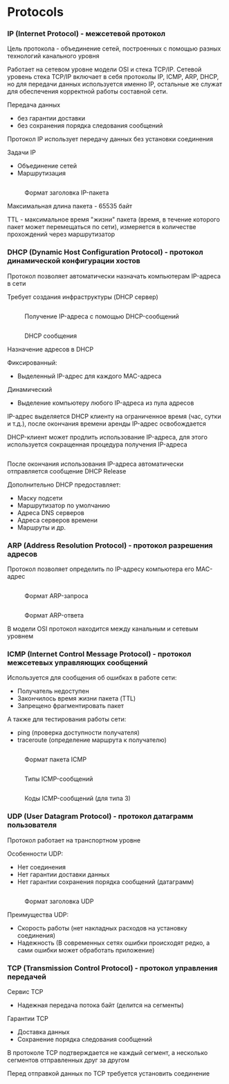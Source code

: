 # Protocols

### IP (Internet Protocol) - межсетевой протокол

Цель протокола - объединение сетей, построенных с помощью разных технологий канального уровня

Работает на сетевом уровне модели OSI и стека TCP/IP. Сетевой уровень стека TCP/IP включает в себя протоколы IP, ICMP, ARP, DHCP, но для передачи данных используется именно IP, остальные же служат для обеспечения корректной работы составной сети.

Передача данных

* без гарантии доставки
* без сохранения порядка следования сообщений

Протокол IP использует передачу данных без установки соединения

Задачи IP

* Объединение сетей
* Маршрутизация

<figure><img src="../../.gitbook/assets/image (1) (1) (1).png" alt=""><figcaption><p>Формат заголовка IP-пакета</p></figcaption></figure>

Максимальная длина пакета - 65535 байт&#x20;

TTL - максимальное время "жизни" пакета (время, в течение которого пакет может перемещаться по сети), измеряется в количестве прохождений через маршрутизатор

### DHCP (Dynamic Host Configuration Protocol) - протокол динамической конфигурации хостов

Протокол позволяет автоматически назначать компьютерам IP-адреса в сети

Требует создания инфраструктуры (DHCP сервер)

<figure><img src="../../.gitbook/assets/image (5) (1) (1).png" alt=""><figcaption><p>Получение IP-адреса с помощью DHCP-сообщений</p></figcaption></figure>

<figure><img src="../../.gitbook/assets/image (9).png" alt=""><figcaption><p>DHCP сообщения</p></figcaption></figure>

Назначение адресов в DHCP

Фиксированный:

* Выделенный IP-адрес для каждого MAC-адреса

Динамический

* Выделение компьютеру любого IP-адреса из пула адресов

IP-адрес выделяется DHCP клиенту на ограниченное время (час, сутки и т.д.), после окончания времени аренды IP-адрес освобождается

DHCP-клиент может продлить использование IP-адреса, для этого используется сокращенная процедура получения IP-адреса

<figure><img src="../../.gitbook/assets/image (6).png" alt=""><figcaption></figcaption></figure>

После окончания использования IP-адреса автоматически отправляется сообщение DHCP Release

Дополнительно DHCP предоставляет:

* Маску подсети
* Маршрутизатор по умолчанию
* Адреса DNS серверов
* Адреса серверов времени
* Маршруты и др.

### ARP (Address Resolution Protocol) - протокол разрешения адресов

Протокол позволяет определить по IP-адресу компьютера его MAC-адрес

<figure><img src="../../.gitbook/assets/image (7) (1).png" alt=""><figcaption><p>Формат ARP-запроса</p></figcaption></figure>

<figure><img src="../../.gitbook/assets/image (2) (1).png" alt=""><figcaption><p>Формат ARP-ответа</p></figcaption></figure>

В модели OSI протокол находится между канальным и сетевым уровнем

### ICMP (Internet Control Message Protocol) - протокол межсетевых управляющих сообщений

Используется для сообщения об ошибках в работе сети:

* Получатель недоступен
* Закончилось время жизни пакета (TTL)
* Запрещено фрагментировать пакет

А также для тестирования работы сети:&#x20;

* ping (проверка доступности получателя)
* traceroute (определение маршрута к получателю)

<figure><img src="../../.gitbook/assets/image (5) (1).png" alt=""><figcaption><p>Формат пакета ICMP</p></figcaption></figure>

<figure><img src="../../.gitbook/assets/image (10).png" alt=""><figcaption><p>Типы ICMP-сообщений</p></figcaption></figure>

<figure><img src="../../.gitbook/assets/image (8) (1).png" alt=""><figcaption><p>Коды ICMP-сообщений (для типа 3)</p></figcaption></figure>

### UDP (User Datagram Protocol) - протокол датаграмм пользователя

Протокол работает на транспортном уровне

Особенности UDP:

* Нет соединения
* Нет гарантии доставки данных&#x20;
* Нет гарантии сохранения порядка сообщений (датаграмм)

<figure><img src="../../.gitbook/assets/image (1) (2).png" alt=""><figcaption><p>Формат заголовка UDP</p></figcaption></figure>

Преимущества UDP:

* Скорость работы (нет накладных расходов на установку соединения)
* Надежность (В современных сетях ошибки происходят редко, а сами ошибки может обработать приложение)

### TCP (Transmission Control Protocol) - протокол управления передачей

Сервис TCP&#x20;

* Надежная передача потока байт (делится на сегменты)

Гарантии TCP&#x20;

* Доставка данных
* Сохранение порядка следования сообщений

В протоколе TCP подтверждается не каждый сегмент, а несколько сегментов отправленных друг за другом

Перед отправкой данных по TCP требуется установить соединение

<figure><img src="../../.gitbook/assets/image (2) (2).png" alt=""><figcaption></figcaption></figure>

